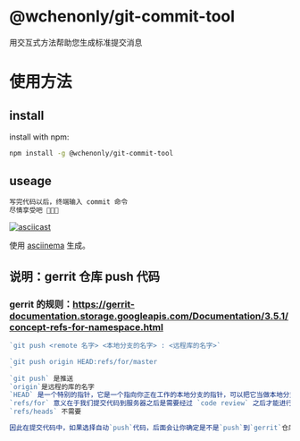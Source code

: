# @wchenonly/git-commit-tool

用交互式方法帮助您生成标准提交消息

# 使用方法

## install

install with npm:

```bash
npm install -g @wchenonly/git-commit-tool
```

## useage

```bash
写完代码以后，终端输入 commit 命令
尽情享受吧 🎉🎉🎉
```

[![asciicast](https://asciinema.org/a/HFkZMiWVydq6liKC47M3L2aNE.svg)](https://asciinema.org/a/HFkZMiWVydq6liKC47M3L2aNE)

使用 [asciinema](https://asciinema.org/) 生成。

## 说明：gerrit 仓库 push 代码

### gerrit 的规则：https://gerrit-documentation.storage.googleapis.com/Documentation/3.5.1/concept-refs-for-namespace.html

```javascript
`git push <remote 名字> <本地分支的名字> : <远程库的名字>`

`git push origin HEAD:refs/for/master
`
`git push` 是推送
`origin`是远程的库的名字
`HEAD` 是一个特别的指针，它是一个指向你正在工作的本地分支的指针，可以把它当做本地分支的别名，`git` 这样就可以知道你工作在哪个分支
`refs/for` 意义在于我们提交代码到服务器之后是需要经过 `code review` 之后才能进行 `merge` 的
`refs/heads` 不需要

因此在提交代码中，如果选择自动`push`代码，后面会让你确定是不是`push`到`gerrit`仓库的，默认不是
```
